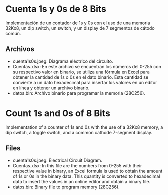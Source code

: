 # Cuenta 1s y 0s de 8 Bits
Implementación de un contador de 1s y 0s con el uso de una memoria 32Kx8, un dip switch, un switch, y un display de 7 segmentos de cátodo común.

## Archivos
* cuenta1s0s.jpeg: Diagrama eléctrico del circuito.
* Cuentas.xlsx: En este archivo se encuentran los números del 0-255 con su respectivo valor en binario, se utiliza una fórmula en Excel para obtener la cantidad de 1s o 0s en el dato binario. Esta cantidad se convierte a un dato hexadecimal para insertar los valores en un editor en línea y obtener un archivo binario.
* datos.bin: Archivo binario para programar la memoria (28C256).

# Count 1s and 0s of 8 Bits
Implementation of a counter of 1s and 0s with the use of a 32Kx8 memory, a dip switch, a toggle switch, and a common cathode 7-segment display.

## Files
* cuenta1s0s.jpeg: Electrical Circuit Diagram.
* Cuentas.xlsx: In this file are the numbers from 0-255 with their respective value in binary, an Excel formula is used to obtain the amount of 1s or 0s in the binary data. This quantity is converted to hexadecimal data to insert the values ​​in an online editor and obtain a binary file.
* datos.bin: Binary file to program memory (28C256).
